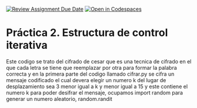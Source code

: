 [![Review Assignment Due Date](https://classroom.github.com/assets/deadline-readme-button-22041afd0340ce965d47ae6ef1cefeee28c7c493a6346c4f15d667ab976d596c.svg)](https://classroom.github.com/a/eZ_U6wFI)
[![Open in Codespaces](https://classroom.github.com/assets/launch-codespace-2972f46106e565e64193e422d61a12cf1da4916b45550586e14ef0a7c637dd04.svg)](https://classroom.github.com/open-in-codespaces?assignment_repo_id=18659879)
# Práctica 2. Estructura de control iterativa
Este codigo se trato del cifrado de cesar que es una tecnica de cifrado en el que cada letra se tiene que reemplazar por otra para formar la palabra correcta y en la primera parte del codigo llamado cifrar.py se cifra un mensaje codificado el cual devera elegir un numero k del lugar de desplazamiento sea 3 menor igual a k y menor igual a 15 y este contiene el numero k para poder desifrar el mensaje, ocupamos import random para generar un numero aleatorio, random.randit
